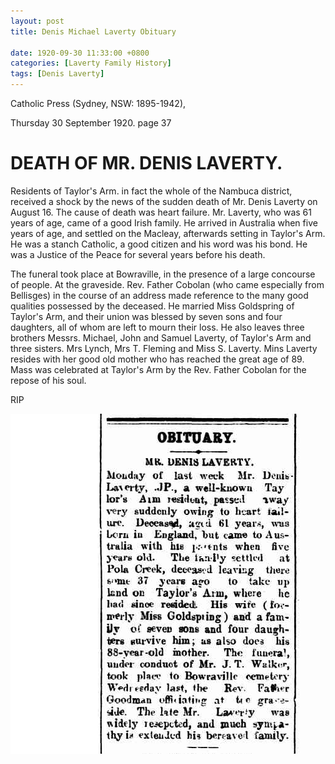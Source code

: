 ```yaml
---
layout: post
title: Denis Michael Laverty Obituary

date: 1920-09-30 11:33:00 +0800
categories: [Laverty Family History]
tags: [Denis Laverty]
---
```


Catholic Press (Sydney, NSW: 1895-1942),

Thursday 30 September 1920. page 37

#  DEATH OF MR. DENIS LAVERTY.

Residents of Taylor's Arm. in fact the whole of the Nambuca district, received a shock by the news of the sudden death of Mr. Denis Laverty on August 16. The cause of death was heart failure. Mr. Laverty, who was 61 years of age, came of a good Irish family. He arrived in Australia when five years of age, and settled on the Macleay, afterwards setting in Taylor's Arm. He was a stanch Catholic, a good citizen and his word was his bond. He was a Justice of the Peace for several years before his death.

The funeral took place at Bowraville, in the presence of a large concourse of people. At the graveside. Rev. Father Cobolan (who came especially from Bellisges) in the course of an address made reference to the many good qualities possessed by the deceased. He married Miss Goldspring of Taylor's Arm, and their union was blessed by seven sons and four daughters, all of whom are left to mourn their loss. He also leaves three brothers Messrs. Michael, John and Samuel Laverty, of Taylor's Arm and three sisters. Mrs Lynch, Mrs T. Fleming and Miss S. Laverty. Mins Laverty resides with her good old mother who has reached the great age of 89. Mass was celebrated at Taylor's Arm by the Rev. Father Cobolan for the repose of his soul.

RIP

![](/assets/img/laverty/denis-michael-laverty-obituary.png)
